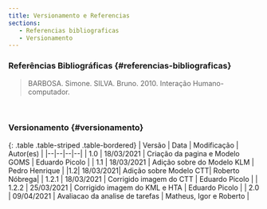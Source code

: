 ```yaml
---
title: Versionamento e Referencias
sections:
   - Referencias bibliograficas
   - Versionamento
---
```


### Referências Bibliográficas {#referencias-bibliograficas}
> BARBOSA. Simone. SILVA. Bruno. 2010. Interação Humano-computador.
<br>

### Versionamento {#versionamento}
<div class="table-responsive">

{: .table .table-striped .table-bordered}
| Versão | Data | Modificação | Autor(es) |
|--|--|--|--|
| 1.0 | 18/03/2021 | Criação da pagina e Modelo GOMS | Eduardo Picolo |
| 1.1 | 18/03/2021 | Adição sobre do Modelo KLM | Pedro Henrique |
|1.2| 18/03/2021| Adição sobre Modelo CTT| Roberto Nóbrega|
| 1.2.1 | 18/03/2021 | Corrigido imagem do CTT | Eduardo Picolo |
| 1.2.2 | 25/03/2021 | Corrigido imagem do KML e HTA | Eduardo Picolo |
| 2.0 | 09/04/2021 | Avaliacao da analise de tarefas | Matheus, Igor e Roberto |

</div>
